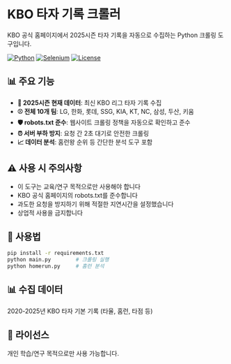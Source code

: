# KBO 타자 기록 크롤러

KBO 공식 홈페이지에서 2025시즌 타자 기록을 자동으로 수집하는 Python 크롤링 도구입니다.


[![Python](https://img.shields.io/badge/Python-3.7+-blue.svg)](https://python.org)
[![Selenium](https://img.shields.io/badge/Selenium-4.11+-green.svg)](https://selenium.dev)
[![License](https://img.shields.io/badge/License-Educational-orange.svg)](#license)


## 📊 주요 기능

- **🎯 2025시즌 현재 데이터**: 최신 KBO 리그 타자 기록 수집
- **⚾ 전체 10개 팀**: LG, 한화, 롯데, SSG, KIA, KT, NC, 삼성, 두산, 키움
- **🛡️ robots.txt 준수**: 웹사이트 크롤링 정책을 자동으로 확인하고 준수
- **⏰ 서버 부하 방지**: 요청 간 2초 대기로 안전한 크롤링
- **📈 데이터 분석**: 홈런왕 순위 등 간단한 분석 도구 포함


## ⚠️ 사용 시 주의사항

- 이 도구는 교육/연구 목적으로만 사용해야 합니다
- KBO 공식 홈페이지의 robots.txt를 준수합니다
- 과도한 요청을 방지하기 위해 적절한 지연시간을 설정했습니다
- 상업적 사용을 금지합니다

## 🚀 사용법

```bash
pip install -r requirements.txt
python main.py        # 크롤링 실행
python homerun.py     # 홈런 분석
```

## 📊 수집 데이터

2020-2025년 KBO 타자 기본 기록 (타율, 홈런, 타점 등)

## 📄 라이선스

개인 학습/연구 목적으로만 사용 가능합니다.
